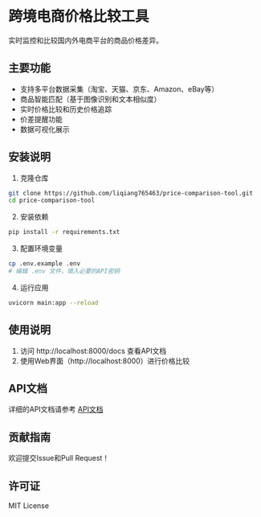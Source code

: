 # 跨境电商价格比较工具

实时监控和比较国内外电商平台的商品价格差异。

## 主要功能

- 支持多平台数据采集（淘宝、天猫、京东、Amazon、eBay等）
- 商品智能匹配（基于图像识别和文本相似度）
- 实时价格比较和历史价格追踪
- 价差提醒功能
- 数据可视化展示

## 安装说明

1. 克隆仓库
```bash
git clone https://github.com/liqiang765463/price-comparison-tool.git
cd price-comparison-tool
```

2. 安装依赖
```bash
pip install -r requirements.txt
```

3. 配置环境变量
```bash
cp .env.example .env
# 编辑 .env 文件，填入必要的API密钥
```

4. 运行应用
```bash
uvicorn main:app --reload
```

## 使用说明

1. 访问 http://localhost:8000/docs 查看API文档
2. 使用Web界面（http://localhost:8000）进行价格比较

## API文档

详细的API文档请参考 [API文档](docs/API.md)

## 贡献指南

欢迎提交Issue和Pull Request！

## 许可证

MIT License